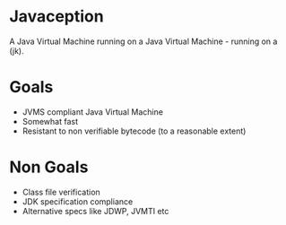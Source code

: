 # Javaception

A Java Virtual Machine running on a Java Virtual Machine - running on a (jk).

# Goals
* JVMS compliant Java Virtual Machine
* Somewhat fast
* Resistant to non verifiable bytecode (to a reasonable extent)

# Non Goals
* Class file verification
* JDK specification compliance
* Alternative specs like JDWP, JVMTI etc
